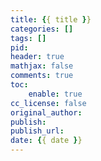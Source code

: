 ```yaml
---
title: {{ title }}
categories: []
tags: []
pid:
header: true
mathjax: false
comments: true
toc:
    enable: true
cc_license: false
original_author:
publish:
publish_url:
date: {{ date }}
---
```


<!-- more -->